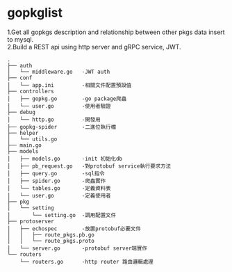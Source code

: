 # gopkglist
1.Get all gopkgs description and relationship between other pkgs data insert to mysql.  
2.Build a REST api using http server and gRPC service, JWT.  

```
.  
├── auth  
│   └── middleware.go   -JWT auth  
├── conf  
│   └── app.ini         -相關文件配置預設值  
├── controllers  
│   ├── gopkg.go        -go package爬蟲  
│   └── user.go         -使用者驗證  
├── debug  
│   └── http.go         -開發用  
├── gopkg-spider        -二進位執行檔  
├── helper  
│   └── utils.go   
├── main.go  
├── models  
│   ├── models.go       -init 初始化db  
│   ├── pb_request.go   -對protobuf service執行要求方法  
│   ├── query.go        -sql指令  
│   ├── spider.go       -爬蟲實作  
│   └── tables.go       -定義資料表  
│   └── user.go         -定義使用者  
├── pkg  
│   └── setting  
│       └── setting.go  -調用配置文件  
├── protoserver  
│   ├── echospec        -放置protobuf必要文件  
│   │   ├── route_pkgs.pb.go  
│   │   └── route_pkgs.proto  
│   └── server.go       -protobuf server端實作  
└── routers  
    └── routers.go      -http router 路由邏輯處理  

```